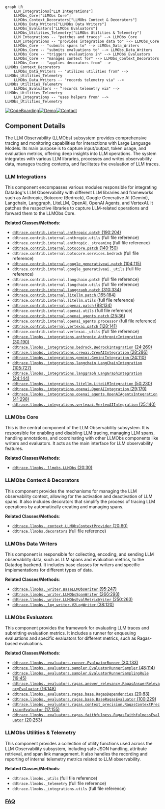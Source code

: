 ```mermaid
graph LR
    LLM_Integrations["LLM Integrations"]
    LLMObs_Core["LLMObs Core"]
    LLMObs_Context_Decorators["LLMObs Context & Decorators"]
    LLMObs_Data_Writers["LLMObs Data Writers"]
    LLMObs_Evaluators["LLMObs Evaluators"]
    LLMObs_Utilities_Telemetry["LLMObs Utilities & Telemetry"]
    LLM_Integrations -- "patches and traces" --> LLMObs_Core
    LLM_Integrations -- "provides integration data to" --> LLMObs_Core
    LLMObs_Core -- "submits spans to" --> LLMObs_Data_Writers
    LLMObs_Core -- "submits evaluations to" --> LLMObs_Data_Writers
    LLMObs_Core -- "triggers evaluations in" --> LLMObs_Evaluators
    LLMObs_Core -- "manages context for" --> LLMObs_Context_Decorators
    LLMObs_Core -- "applies decorators from" --> LLMObs_Context_Decorators
    LLMObs_Data_Writers -- "utilizes utilities from" --> LLMObs_Utilities_Telemetry
    LLMObs_Data_Writers -- "records telemetry via" --> LLMObs_Utilities_Telemetry
    LLMObs_Evaluators -- "records telemetry via" --> LLMObs_Utilities_Telemetry
    LLM_Integrations -- "uses helpers from" --> LLMObs_Utilities_Telemetry
```
[![CodeBoarding](https://img.shields.io/badge/Generated%20by-CodeBoarding-9cf?style=flat-square)](https://github.com/CodeBoarding/GeneratedOnBoardings)[![Demo](https://img.shields.io/badge/Try%20our-Demo-blue?style=flat-square)](https://www.codeboarding.org/demo)[![Contact](https://img.shields.io/badge/Contact%20us%20-%20contact@codeboarding.org-lightgrey?style=flat-square)](mailto:contact@codeboarding.org)

## Component Details

The LLM Observability (LLMObs) subsystem provides comprehensive tracing and monitoring capabilities for interactions with Large Language Models. Its main purpose is to capture input/output, token usage, and evaluation metrics, offering deep insights into LLM operations. The system integrates with various LLM libraries, processes and writes observability data, manages tracing contexts, and facilitates the evaluation of LLM traces.

### LLM Integrations
This component encompasses various modules responsible for integrating Datadog's LLM Observability with different LLM libraries and frameworks such as Anthropic, Botocore (Bedrock), Google Generative AI (Gemini), Langchain, Langgraph, LiteLLM, OpenAI, OpenAI Agents, and VertexAI. It patches the respective libraries to capture LLM-related operations and forward them to the LLMObs Core.


**Related Classes/Methods**:

- <a href="https://github.com/DataDog/dd-trace-py/blob/master/ddtrace/contrib/internal/anthropic/patch.py#L190-L204" target="_blank" rel="noopener noreferrer">`ddtrace.contrib.internal.anthropic.patch` (190:204)</a>
- `ddtrace.contrib.internal.anthropic.utils` (full file reference)
- `ddtrace.contrib.internal.anthropic._streaming` (full file reference)
- <a href="https://github.com/DataDog/dd-trace-py/blob/master/ddtrace/contrib/internal/botocore/patch.py#L140-L150" target="_blank" rel="noopener noreferrer">`ddtrace.contrib.internal.botocore.patch` (140:150)</a>
- `ddtrace.contrib.internal.botocore.services.bedrock` (full file reference)
- <a href="https://github.com/DataDog/dd-trace-py/blob/master/ddtrace/contrib/internal/google_generativeai/patch.py#L104-L115" target="_blank" rel="noopener noreferrer">`ddtrace.contrib.internal.google_generativeai.patch` (104:115)</a>
- `ddtrace.contrib.internal.google_generativeai._utils` (full file reference)
- `ddtrace.contrib.internal.langchain.patch` (full file reference)
- `ddtrace.contrib.internal.langchain.utils` (full file reference)
- <a href="https://github.com/DataDog/dd-trace-py/blob/master/ddtrace/contrib/internal/langgraph/patch.py#L310-L334" target="_blank" rel="noopener noreferrer">`ddtrace.contrib.internal.langgraph.patch` (310:334)</a>
- <a href="https://github.com/DataDog/dd-trace-py/blob/master/ddtrace/contrib/internal/litellm/patch.py#L165-L184" target="_blank" rel="noopener noreferrer">`ddtrace.contrib.internal.litellm.patch` (165:184)</a>
- `ddtrace.contrib.internal.litellm.utils` (full file reference)
- <a href="https://github.com/DataDog/dd-trace-py/blob/master/ddtrace/contrib/internal/openai/patch.py#L88-L134" target="_blank" rel="noopener noreferrer">`ddtrace.contrib.internal.openai.patch` (88:134)</a>
- `ddtrace.contrib.internal.openai.utils` (full file reference)
- <a href="https://github.com/DataDog/dd-trace-py/blob/master/ddtrace/contrib/internal/openai_agents/patch.py#L25-L36" target="_blank" rel="noopener noreferrer">`ddtrace.contrib.internal.openai_agents.patch` (25:36)</a>
- `ddtrace.contrib.internal.openai_agents.processor` (full file reference)
- <a href="https://github.com/DataDog/dd-trace-py/blob/master/ddtrace/contrib/internal/vertexai/patch.py#L128-L141" target="_blank" rel="noopener noreferrer">`ddtrace.contrib.internal.vertexai.patch` (128:141)</a>
- `ddtrace.contrib.internal.vertexai._utils` (full file reference)
- <a href="https://github.com/DataDog/dd-trace-py/blob/master/ddtrace/llmobs/_integrations/anthropic.py#L30-L190" target="_blank" rel="noopener noreferrer">`ddtrace.llmobs._integrations.anthropic.AnthropicIntegration` (30:190)</a>
- <a href="https://github.com/DataDog/dd-trace-py/blob/master/ddtrace/llmobs/_integrations/bedrock.py#L24-L269" target="_blank" rel="noopener noreferrer">`ddtrace.llmobs._integrations.bedrock.BedrockIntegration` (24:269)</a>
- <a href="https://github.com/DataDog/dd-trace-py/blob/master/ddtrace/llmobs/_integrations/crewai.py#L28-L286" target="_blank" rel="noopener noreferrer">`ddtrace.llmobs._integrations.crewai.CrewAIIntegration` (28:286)</a>
- <a href="https://github.com/DataDog/dd-trace-py/blob/master/ddtrace/llmobs/_integrations/gemini.py#L24-L110" target="_blank" rel="noopener noreferrer">`ddtrace.llmobs._integrations.gemini.GeminiIntegration` (24:110)</a>
- <a href="https://github.com/DataDog/dd-trace-py/blob/master/ddtrace/llmobs/_integrations/langchain.py#L105-L727" target="_blank" rel="noopener noreferrer">`ddtrace.llmobs._integrations.langchain.LangChainIntegration` (105:727)</a>
- <a href="https://github.com/DataDog/dd-trace-py/blob/master/ddtrace/llmobs/_integrations/langgraph.py#L24-L144" target="_blank" rel="noopener noreferrer">`ddtrace.llmobs._integrations.langgraph.LangGraphIntegration` (24:144)</a>
- <a href="https://github.com/DataDog/dd-trace-py/blob/master/ddtrace/llmobs/_integrations/litellm.py#L50-L230" target="_blank" rel="noopener noreferrer">`ddtrace.llmobs._integrations.litellm.LiteLLMIntegration` (50:230)</a>
- <a href="https://github.com/DataDog/dd-trace-py/blob/master/ddtrace/llmobs/_integrations/openai.py#L29-L170" target="_blank" rel="noopener noreferrer">`ddtrace.llmobs._integrations.openai.OpenAIIntegration` (29:170)</a>
- <a href="https://github.com/DataDog/dd-trace-py/blob/master/ddtrace/llmobs/_integrations/openai_agents.py#L41-L298" target="_blank" rel="noopener noreferrer">`ddtrace.llmobs._integrations.openai_agents.OpenAIAgentsIntegration` (41:298)</a>
- <a href="https://github.com/DataDog/dd-trace-py/blob/master/ddtrace/llmobs/_integrations/vertexai.py#L25-L140" target="_blank" rel="noopener noreferrer">`ddtrace.llmobs._integrations.vertexai.VertexAIIntegration` (25:140)</a>


### LLMObs Core
This is the central component of the LLM Observability subsystem. It is responsible for enabling and disabling LLM tracing, managing LLM spans, handling annotations, and coordinating with other LLMObs components like writers and evaluators. It acts as the main interface for LLM observability features.


**Related Classes/Methods**:

- <a href="https://github.com/DataDog/dd-trace-py/blob/master/ddtrace/llmobs/_llmobs.py#L20-L30" target="_blank" rel="noopener noreferrer">`ddtrace.llmobs._llmobs.LLMObs` (20:30)</a>


### LLMObs Context & Decorators
This component provides the mechanisms for managing the LLM observability context, allowing for the activation and deactivation of LLM spans. It also includes decorators that simplify the process of tracing LLM operations by automatically creating and managing spans.


**Related Classes/Methods**:

- <a href="https://github.com/DataDog/dd-trace-py/blob/master/ddtrace/llmobs/_context.py#L20-L60" target="_blank" rel="noopener noreferrer">`ddtrace.llmobs._context.LLMObsContextProvider` (20:60)</a>
- `ddtrace.llmobs.decorators` (full file reference)


### LLMObs Data Writers
This component is responsible for collecting, encoding, and sending LLM observability data, such as LLM spans and evaluation metrics, to the Datadog backend. It includes base classes for writers and specific implementations for different types of data.


**Related Classes/Methods**:

- <a href="https://github.com/DataDog/dd-trace-py/blob/master/ddtrace/llmobs/_writer.py#L95-L247" target="_blank" rel="noopener noreferrer">`ddtrace.llmobs._writer.BaseLLMObsWriter` (95:247)</a>
- <a href="https://github.com/DataDog/dd-trace-py/blob/master/ddtrace/llmobs/_writer.py#L266-L293" target="_blank" rel="noopener noreferrer">`ddtrace.llmobs._writer.LLMObsSpanWriter` (266:293)</a>
- <a href="https://github.com/DataDog/dd-trace-py/blob/master/ddtrace/llmobs/_writer.py#L250-L263" target="_blank" rel="noopener noreferrer">`ddtrace.llmobs._writer.LLMObsEvalMetricWriter` (250:263)</a>
- <a href="https://github.com/DataDog/dd-trace-py/blob/master/ddtrace/llmobs/_log_writer.py#L38-L120" target="_blank" rel="noopener noreferrer">`ddtrace.llmobs._log_writer.V2LogWriter` (38:120)</a>


### LLMObs Evaluators
This component provides the framework for evaluating LLM traces and submitting evaluation metrics. It includes a runner for enqueuing evaluations and specific evaluators for different metrics, such as Ragas-based evaluations.


**Related Classes/Methods**:

- <a href="https://github.com/DataDog/dd-trace-py/blob/master/ddtrace/llmobs/_evaluators/runner.py#L30-L133" target="_blank" rel="noopener noreferrer">`ddtrace.llmobs._evaluators.runner.EvaluatorRunner` (30:133)</a>
- <a href="https://github.com/DataDog/dd-trace-py/blob/master/ddtrace/llmobs/_evaluators/sampler.py#L48-L114" target="_blank" rel="noopener noreferrer">`ddtrace.llmobs._evaluators.sampler.EvaluatorRunnerSampler` (48:114)</a>
- <a href="https://github.com/DataDog/dd-trace-py/blob/master/ddtrace/llmobs/_evaluators/sampler.py#L19-L45" target="_blank" rel="noopener noreferrer">`ddtrace.llmobs._evaluators.sampler.EvaluatorRunnerSamplingRule` (19:45)</a>
- <a href="https://github.com/DataDog/dd-trace-py/blob/master/ddtrace/llmobs/_evaluators/ragas/answer_relevancy.py#L16-L148" target="_blank" rel="noopener noreferrer">`ddtrace.llmobs._evaluators.ragas.answer_relevancy.RagasAnswerRelevancyEvaluator` (16:148)</a>
- <a href="https://github.com/DataDog/dd-trace-py/blob/master/ddtrace/llmobs/_evaluators/ragas/base.py#L20-L83" target="_blank" rel="noopener noreferrer">`ddtrace.llmobs._evaluators.ragas.base.RagasDependencies` (20:83)</a>
- <a href="https://github.com/DataDog/dd-trace-py/blob/master/ddtrace/llmobs/_evaluators/ragas/base.py#L100-L229" target="_blank" rel="noopener noreferrer">`ddtrace.llmobs._evaluators.ragas.base.BaseRagasEvaluator` (100:229)</a>
- <a href="https://github.com/DataDog/dd-trace-py/blob/master/ddtrace/llmobs/_evaluators/ragas/context_precision.py#L17-L155" target="_blank" rel="noopener noreferrer">`ddtrace.llmobs._evaluators.ragas.context_precision.RagasContextPrecisionEvaluator` (17:155)</a>
- <a href="https://github.com/DataDog/dd-trace-py/blob/master/ddtrace/llmobs/_evaluators/ragas/faithfulness.py#L20-L253" target="_blank" rel="noopener noreferrer">`ddtrace.llmobs._evaluators.ragas.faithfulness.RagasFaithfulnessEvaluator` (20:253)</a>


### LLMObs Utilities & Telemetry
This component provides a collection of utility functions used across the LLM Observability subsystem, including safe JSON handling, attribute retrieval, and span link management. It also handles the recording and reporting of internal telemetry metrics related to LLM observability.


**Related Classes/Methods**:

- `ddtrace.llmobs._utils` (full file reference)
- `ddtrace.llmobs._telemetry` (full file reference)
- `ddtrace.llmobs._integrations.utils` (full file reference)




### [FAQ](https://github.com/CodeBoarding/GeneratedOnBoardings/tree/main?tab=readme-ov-file#faq)